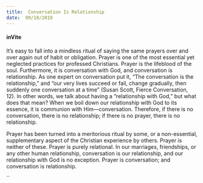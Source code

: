 ```yaml
---
title:  Conversation Is Relationship
date:  09/10/2019
---
```


#### inVite

It’s easy to fall into a mindless ritual of saying the same prayers over and over again out of habit or obligation. Prayer is one of the most essential yet neglected practices for professed Christians. Prayer is the lifeblood of the soul. Furthermore, it is conversation with God, and conversation is relationship. As one expert on conversation put it, “The conversation is the relationship,” and “our very lives succeed or fail, change gradually, then suddenly one conversation at a time” (Susan Scott, Fierce Conversation, 12). In other words, we talk about having a “relationship with God,” but what does that mean? When we boil down our relationship with God to its essence, it is communion with Him—conversation. Therefore, if there is no conversation, there is no relationship; if there is no prayer, there is no relationship.

Prayer has been turned into a meritorious ritual by some, or a non-essential, supplementary aspect of the Christian experience by others. Prayer is neither of these. Prayer is purely relational. In our marriages, friendships, or any other human relationship, conversation is our relationship, and our relationship with God is no exception. Prayer is conversation; and conversation is relationship.

``